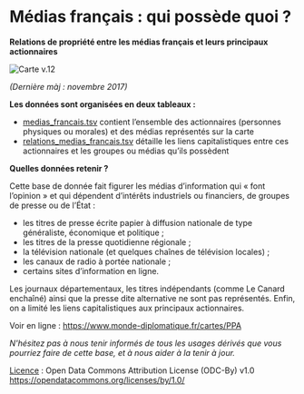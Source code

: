 # Médias français : qui possède quoi ?
**Relations de propriété entre les médias français et leurs principaux actionnaires**

![Carte v.12](https://www.monde-diplomatique.fr/IMG/png/PPAv10-2.png)

*(Dernière màj : novembre 2017)*

**Les données sont organisées en deux tableaux :**
- [medias_francais.tsv](https://github.com/mdiplo/Medias_francais/blob/master/medias_francais.tsv) contient l’ensemble des actionnaires (personnes physiques ou morales) et des médias représentés sur la carte
- [relations_medias_francais.tsv](https://github.com/mdiplo/Medias_francais/blob/master/relations_medias_francais.tsv) détaille les liens capitalistiques entre ces actionnaires et les groupes ou médias qu’ils possèdent

**Quelles données retenir ?**

Cette base de donnée fait figurer les médias d’information qui « font l’opinion » et qui dépendent d’intérêts industriels ou financiers, de groupes de presse ou de l’État :

- les titres de presse écrite papier à diffusion nationale de type généraliste, économique et politique ;
- les titres de la presse quotidienne régionale ;
- la télévision nationale (et quelques chaînes de télévision locales) ;
- les canaux de radio à portée nationale ;
- certains sites d’information en ligne.

Les journaux départementaux, les titres indépendants (comme Le Canard enchaîné) ainsi que la presse dite alternative ne sont pas représentés. Enfin, on a limité les liens capitalistiques aux principaux actionnaires. 

Voir en ligne : https://www.monde-diplomatique.fr/cartes/PPA 

*N'hésitez pas à nous tenir informés de tous les usages dérivés que vous pourriez faire de cette base, et à nous aider à la tenir à jour.*

[Licence](https://github.com/mdiplo/Medias_francais/blob/master/LICENSE.txt) : Open Data Commons Attribution License (ODC-By) v1.0 https://opendatacommons.org/licenses/by/1.0/ 

